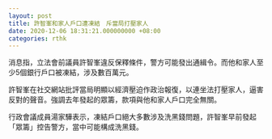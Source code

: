 ```yaml
---
layout: post
title: 許智峯和家人戶口遭凍結　斥當局打壓家人
date: 2020-12-06 18:31:21.000000000 +08:00
categories: rthk
---
```


消息指，立法會前議員許智峯違反保釋條件，警方可能發出通緝令。而他和家人至少5個銀行戶口被凍結，涉及數百萬元。

許智峯在社交網站批評當局明顯以經濟壓迫作政治報復，以連坐法打壓家人，逼害反對的聲音。強調去年發起的眾籌，款項與他和家人戶口完全無關。

行政會議成員湯家驊表示，凍結戶口絕大多數涉及洗黑錢問題，許智峯早前發起「眾籌」控告警方，當中可能構成洗黑錢。

